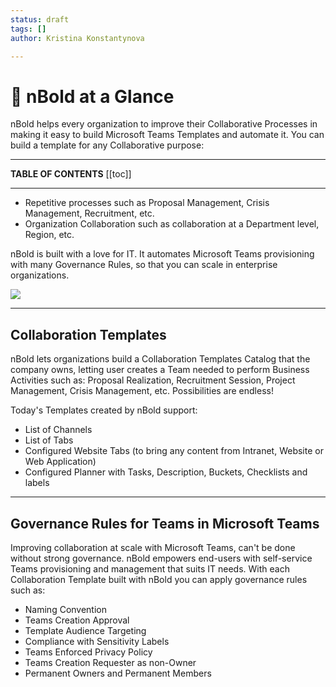 ```yaml
---
status: draft
tags: []
author: Kristina Konstantynova

---
```

# 🚀 nBold at a Glance

nBold helps every organization to improve their Collaborative Processes in making it easy to build Microsoft Teams Templates and automate it. You can build a template for any Collaborative purpose:

***

**TABLE OF CONTENTS**
\[\[toc\]\]

***

* Repetitive processes such as Proposal Management, Crisis Management, Recruitment, etc.
* Organization Collaboration such as collaboration at a Department level, Region, etc.

nBold is built with a love for IT. It automates Microsoft Teams provisioning with many Governance Rules, so that you can scale in enterprise organizations.

![](https://salestim.intercom-attachments-1.com/i/o/163970142/6c6ce79227d8934e8eeb81c9/automationConcept.png)

***

## Collaboration Templates

nBold lets organizations build a Collaboration Templates Catalog that the company owns, letting user creates a Team needed to perform Business Activities such as: Proposal Realization, Recruitment Session, Project Management, Crisis Management, etc. Possibilities are endless!

Today's Templates created by nBold support:

* List of Channels
* List of Tabs
* Configured Website Tabs (to bring any content from Intranet, Website or Web Application)
* Configured Planner with Tasks, Description, Buckets, Checklists and labels

***

## Governance Rules for Teams in Microsoft Teams

Improving collaboration at scale with Microsoft Teams, can't be done without strong governance. nBold empowers end-users with self-service Teams provisioning and management that suits IT needs. With each Collaboration Template built with nBold you can apply governance rules such as:

* Naming Convention
* Teams Creation Approval
* Template Audience Targeting
* Compliance with Sensitivity Labels
* Teams Enforced Privacy Policy
* Teams Creation Requester as non-Owner
* Permanent Owners and Permanent Members